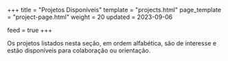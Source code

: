 +++
title = "Projetos Disponíveis"
template = "projects.html"
page_template = "project-page.html"
weight = 20
updated = 2023-09-06

feed = true
+++

Os projetos listados nesta seção, em ordem alfabética, são de interesse e estão disponíveis para colaboração ou orientação.
